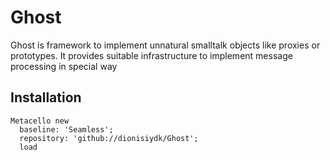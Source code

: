# Ghost
Ghost is framework to implement unnatural smalltalk objects like proxies or prototypes. It provides suitable infrastructure to implement message processing in special way

## Installation
```Smalltalk
Metacello new
  baseline: 'Seamless';
  repository: 'github://dionisiydk/Ghost';
  load
```
